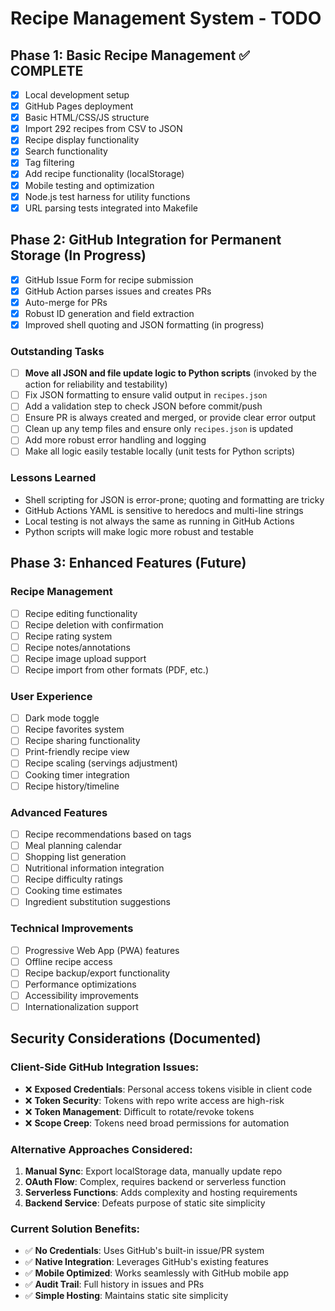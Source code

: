 # Recipe Management System - TODO

## Phase 1: Basic Recipe Management ✅ COMPLETE
- [x] Local development setup
- [x] GitHub Pages deployment
- [x] Basic HTML/CSS/JS structure
- [x] Import 292 recipes from CSV to JSON
- [x] Recipe display functionality
- [x] Search functionality
- [x] Tag filtering
- [x] Add recipe functionality (localStorage)
- [x] Mobile testing and optimization
- [x] Node.js test harness for utility functions
- [x] URL parsing tests integrated into Makefile

## Phase 2: GitHub Integration for Permanent Storage (In Progress)
- [x] GitHub Issue Form for recipe submission
- [x] GitHub Action parses issues and creates PRs
- [x] Auto-merge for PRs
- [x] Robust ID generation and field extraction
- [x] Improved shell quoting and JSON formatting (in progress)

### Outstanding Tasks
- [ ] **Move all JSON and file update logic to Python scripts** (invoked by the action for reliability and testability)
- [ ] Fix JSON formatting to ensure valid output in `recipes.json`
- [ ] Add a validation step to check JSON before commit/push
- [ ] Ensure PR is always created and merged, or provide clear error output
- [ ] Clean up any temp files and ensure only `recipes.json` is updated
- [ ] Add more robust error handling and logging
- [ ] Make all logic easily testable locally (unit tests for Python scripts)

### Lessons Learned
- Shell scripting for JSON is error-prone; quoting and formatting are tricky
- GitHub Actions YAML is sensitive to heredocs and multi-line strings
- Local testing is not always the same as running in GitHub Actions
- Python scripts will make logic more robust and testable

## Phase 3: Enhanced Features (Future)
### Recipe Management
- [ ] Recipe editing functionality
- [ ] Recipe deletion with confirmation
- [ ] Recipe rating system
- [ ] Recipe notes/annotations
- [ ] Recipe image upload support
- [ ] Recipe import from other formats (PDF, etc.)

### User Experience
- [ ] Dark mode toggle
- [ ] Recipe favorites system
- [ ] Recipe sharing functionality
- [ ] Print-friendly recipe view
- [ ] Recipe scaling (servings adjustment)
- [ ] Cooking timer integration
- [ ] Recipe history/timeline

### Advanced Features
- [ ] Recipe recommendations based on tags
- [ ] Meal planning calendar
- [ ] Shopping list generation
- [ ] Nutritional information integration
- [ ] Recipe difficulty ratings
- [ ] Cooking time estimates
- [ ] Ingredient substitution suggestions

### Technical Improvements
- [ ] Progressive Web App (PWA) features
- [ ] Offline recipe access
- [ ] Recipe backup/export functionality
- [ ] Performance optimizations
- [ ] Accessibility improvements
- [ ] Internationalization support

## Security Considerations (Documented)
### Client-Side GitHub Integration Issues:
- ❌ **Exposed Credentials**: Personal access tokens visible in client code
- ❌ **Token Security**: Tokens with repo write access are high-risk
- ❌ **Token Management**: Difficult to rotate/revoke tokens
- ❌ **Scope Creep**: Tokens need broad permissions for automation

### Alternative Approaches Considered:
1. **Manual Sync**: Export localStorage data, manually update repo
2. **OAuth Flow**: Complex, requires backend or serverless function
3. **Serverless Functions**: Adds complexity and hosting requirements
4. **Backend Service**: Defeats purpose of static site simplicity

### Current Solution Benefits:
- ✅ **No Credentials**: Uses GitHub's built-in issue/PR system
- ✅ **Native Integration**: Leverages GitHub's existing features
- ✅ **Mobile Optimized**: Works seamlessly with GitHub mobile app
- ✅ **Audit Trail**: Full history in issues and PRs
- ✅ **Simple Hosting**: Maintains static site simplicity 